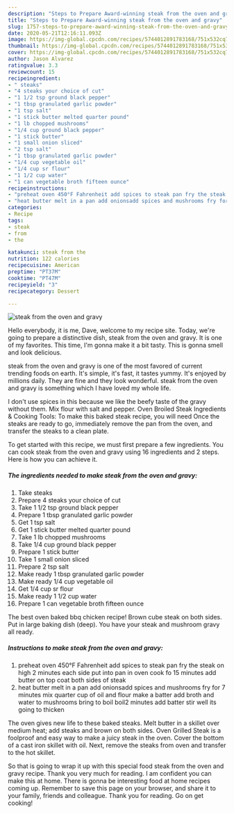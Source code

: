 ```yaml
---
description: "Steps to Prepare Award-winning steak from the oven and gravy"
title: "Steps to Prepare Award-winning steak from the oven and gravy"
slug: 1757-steps-to-prepare-award-winning-steak-from-the-oven-and-gravy
date: 2020-05-21T12:16:11.093Z
image: https://img-global.cpcdn.com/recipes/5744012891783168/751x532cq70/steak-from-the-oven-and-gravy-recipe-main-photo.jpg
thumbnail: https://img-global.cpcdn.com/recipes/5744012891783168/751x532cq70/steak-from-the-oven-and-gravy-recipe-main-photo.jpg
cover: https://img-global.cpcdn.com/recipes/5744012891783168/751x532cq70/steak-from-the-oven-and-gravy-recipe-main-photo.jpg
author: Jason Alvarez
ratingvalue: 3.3
reviewcount: 15
recipeingredient:
- " steaks"
- "4 steaks your choice of cut"
- "1 1/2 tsp ground black pepper"
- "1 tbsp granulated garlic powder"
- "1 tsp salt"
- "1 stick butter melted quarter pound"
- "1 lb chopped mushrooms"
- "1/4 cup ground black pepper"
- "1 stick butter"
- "1 small onion sliced"
- "2 tsp salt"
- "1 tbsp granulated garlic powder"
- "1/4 cup vegetable oil"
- "1/4 cup sr flour"
- "1 1/2 cup water"
- "1 can vegetable broth fifteen ounce"
recipeinstructions:
- "preheat oven 450°F Fahrenheit add spices to steak pan fry the steak on high 2 minutes each side put into pan in oven cook fo 15 minutes add butter on top coat both sides of steak"
- "heat butter melt in a pan add onionsadd spices and mushrooms fry for 7 minutes mix quarter cup of oil and flour make a batter add broth and water to mushrooms bring to boil  boil2 minutes add batter stir well its going to thicken"
categories:
- Recipe
tags:
- steak
- from
- the

katakunci: steak from the 
nutrition: 122 calories
recipecuisine: American
preptime: "PT37M"
cooktime: "PT47M"
recipeyield: "3"
recipecategory: Dessert

---
```



![steak from the oven and gravy](https://img-global.cpcdn.com/recipes/5744012891783168/751x532cq70/steak-from-the-oven-and-gravy-recipe-main-photo.jpg)

Hello everybody, it is me, Dave, welcome to my recipe site. Today, we're going to prepare a distinctive dish, steak from the oven and gravy. It is one of my favorites. This time, I'm gonna make it a bit tasty. This is gonna smell and look delicious.

steak from the oven and gravy is one of the most favored of current trending foods on earth. It's simple, it's fast, it tastes yummy. It's enjoyed by millions daily. They are fine and they look wonderful. steak from the oven and gravy is something which I have loved my whole life.

I don&#39;t use spices in this because we like the beefy taste of the gravy without them. Mix flour with salt and pepper. Oven Broiled Steak Ingredients &amp; Cooking Tools: To make this baked steak recipe, you will need Once the steaks are ready to go, immediately remove the pan from the oven, and transfer the steaks to a clean plate.


To get started with this recipe, we must first prepare a few ingredients. You can cook steak from the oven and gravy using 16 ingredients and 2 steps. Here is how you can achieve it.

<!--inarticleads1-->

##### The ingredients needed to make steak from the oven and gravy:

1. Take  steaks
1. Prepare 4 steaks your choice of cut
1. Take 1 1/2 tsp ground black pepper
1. Prepare 1 tbsp granulated garlic powder
1. Get 1 tsp salt
1. Get 1 stick butter melted quarter pound
1. Take 1 lb chopped mushrooms
1. Take 1/4 cup ground black pepper
1. Prepare 1 stick butter
1. Take 1 small onion sliced
1. Prepare 2 tsp salt
1. Make ready 1 tbsp granulated garlic powder
1. Make ready 1/4 cup vegetable oil
1. Get 1/4 cup sr flour
1. Make ready 1 1/2 cup water
1. Prepare 1 can vegetable broth fifteen ounce


The best oven baked bbq chicken recipe! Brown cube steak on both sides. Put in large baking dish (deep). You have your steak and mushroom gravy all ready. 

<!--inarticleads2-->

##### Instructions to make steak from the oven and gravy:

1. preheat oven 450°F Fahrenheit add spices to steak pan fry the steak on high 2 minutes each side put into pan in oven cook fo 15 minutes add butter on top coat both sides of steak
1. heat butter melt in a pan add onionsadd spices and mushrooms fry for 7 minutes mix quarter cup of oil and flour make a batter add broth and water to mushrooms bring to boil  boil2 minutes add batter stir well its going to thicken


The oven gives new life to these baked steaks. Melt butter in a skillet over medium heat; add steaks and brown on both sides. Oven Grilled Steak is a foolproof and easy way to make a juicy steak in the oven. Cover the bottom of a cast iron skillet with oil. Next, remove the steaks from oven and transfer to the hot skillet. 

So that is going to wrap it up with this special food steak from the oven and gravy recipe. Thank you very much for reading. I am confident you can make this at home. There is gonna be interesting food at home recipes coming up. Remember to save this page on your browser, and share it to your family, friends and colleague. Thank you for reading. Go on get cooking!
